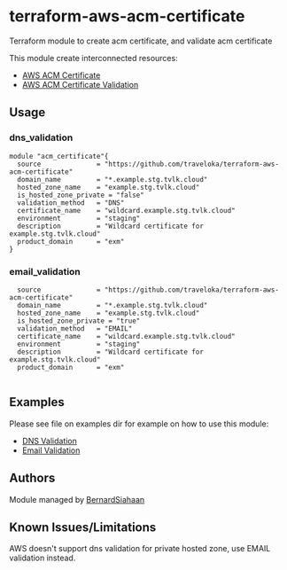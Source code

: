 # terraform-aws-acm-certificate #

Terraform module to create acm certificate, and validate acm certificate

This module create interconnected resources:
* [AWS ACM Certificate](https://www.terraform.io/docs/providers/aws/r/acm_certificate.html)
* [AWS ACM Certificate Validation](https://www.terraform.io/docs/providers/aws/r/acm_certificate_validation.html)

## Usage ##

### dns_validation ###
```hcl
module "acm_certificate"{
  source              = "https://github.com/traveloka/terraform-aws-acm-certificate"
  domain_name         = "*.example.stg.tvlk.cloud"
  hosted_zone_name    = "example.stg.tvlk.cloud"
  is_hosted_zone_private = "false"
  validation_method   = "DNS"
  certificate_name    = "wildcard.example.stg.tvlk.cloud"
  environment         = "staging"
  description         = "Wildcard certificate for example.stg.tvlk.cloud"
  product_domain      = "exm"
}
```

### email_validation ###
```hcl
  source              = "https://github.com/traveloka/terraform-aws-acm-certificate"
  domain_name         = "*.example.stg.tvlk.cloud"
  hosted_zone_name    = "example.stg.tvlk.cloud"
  is_hosted_zone_private = "true"
  validation_method   = "EMAIL"
  certificate_name    = "wildcard.example.stg.tvlk.cloud"
  environment         = "staging"
  description         = "Wildcard certificate for example.stg.tvlk.cloud"
  product_domain      = "exm"
  
```

## Examples ##
Please see file on examples dir for example on how to use this module:
* [DNS Validation](https://github.com/traveloka/terraform-aws-acm-certificate/tree/master/examples/dns_validation)
* [Email Validation](https://github.com/traveloka/terraform-aws-acm-certificate/tree/master/examples/email_validation)

## Authors ##
Module managed by [BernardSiahaan](https://github.com/siahaanbernard/)

## Known Issues/Limitations ##
AWS doesn't support dns validation for private hosted zone, use EMAIL validation instead.
